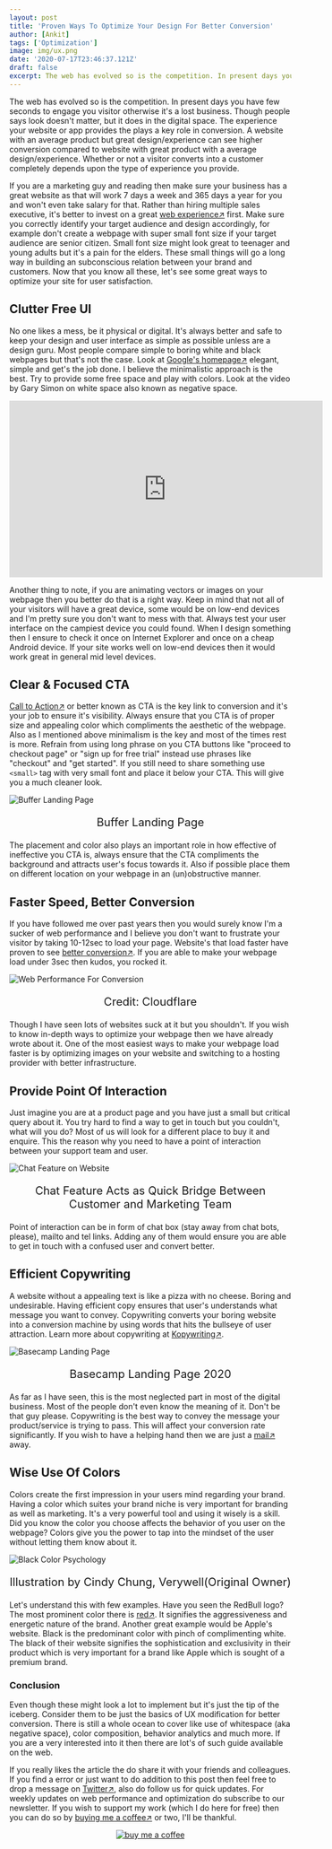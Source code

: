 ```yaml
---
layout: post
title: 'Proven Ways To Optimize Your Design For Better Conversion'
author: [Ankit]
tags: ['Optimization']
image: img/ux.png
date: '2020-07-17T23:46:37.121Z'
draft: false
excerpt: The web has evolved so is the competition. In present days you have few seconds to engage you visitor otherwise it's a lost business. Learn to ace it.
---
```


The web has evolved so is the competition. In present days you have few seconds to engage you visitor otherwise it's a lost business. Though people says look doesn't matter, but it does in the digital space. The experience your website or app provides the plays a key role in conversion. A website with an average product but great design/experience can see higher conversion compared to website with great product with a average design/experience. Whether or not a visitor converts into a customer completely depends upon the type of experience you provide.

If you are a marketing guy and reading then make sure your business has a great website as that will work 7 days a week and 365 days a year for you and won't even take salary for that. Rather than hiring multiple sales executive, it's better to invest on a great [web experience↗](https://www.letsnurture.com/blog/10-reasons-why-website-user-experience-is-important.html) first. Make sure you correctly identify your target audience and design accordingly, for example don't create a webpage with super small font size if your target audience are senior citizen. Small font size might look great to teenager and young adults but it's a pain for the elders. These small things will go a long way in building an subconscious relation between your brand and customers. Now that you know all these, let's see some great ways to optimize your site for user satisfaction.

## **Clutter Free UI**

No one likes a mess, be it physical or digital. It's always better and safe to keep your design and user interface as simple as possible unless are a design guru. Most people compare simple to boring white and black webpages but that's not the case. Look at [Google's homepage↗](https://uxdesign.cc/google-how-the-biggest-search-engines-homepage-has-changed-over-the-last-20-years-3b59db931a0d) elegant, simple and get's the job done. I believe the minimalistic approach is the best. Try to provide some free space and play with colors. Look at the video by Gary Simon on white space also known as negative space.

<iframe width="560" height="315" src="https://www.youtube-nocookie.com/embed/FvQv5bwkU1s" frameborder="0" allow="accelerometer; autoplay; encrypted-media; gyroscope; picture-in-picture" allowfullscreen></iframe>

Another thing to note, if you are animating vectors or images on your webpage then you better do that is a right way. Keep in mind that not all of your visitors will have a great device, some would be on low-end devices and I'm pretty sure you don't want to mess with that. Always test your user interface on the campiest device you could found. When I design something then I ensure to check it once on Internet Explorer and once on a cheap Android device. If your site works well on low-end devices then it would work great in general mid level devices.

## **Clear & Focused CTA**

[Call to Action↗](https://blog.hubspot.com/marketing/call-to-action-examples) or better known as CTA is the key link to conversion and it's your job to ensure it's visibility. Always ensure that you CTA is of proper size and appealing color which compliments the aesthetic of the webpage. Also as I mentioned above minimalism is the key and most of the times rest is more. Refrain from using long phrase on you CTA buttons like "proceed to checkout page" or  "sign up for free trial" instead use phrases like "checkout" and "get started". If you still need to share something use `<small>` tag with very small font and place it below your CTA. This will give you a much cleaner look.

![Buffer Landing Page](img/buffer.jpg)
<p style="text-align: center; font-size:1.25rem">Buffer Landing Page</p>

The placement and color also plays an important role in how effective of ineffective you CTA is, always ensure that the CTA compliments the background and attracts user's focus towards it. Also if possible place them on different location on your webpage in an (un)obstructive manner. 

## **Faster Speed, Better Conversion**

If you have followed me over past years then you would surely know I'm a sucker of web performance and I believe you don't want to frustrate your visitor by taking 10-12sec to load your page. Website's that load faster have proven to see [better conversion↗](https://www.cloudflare.com/learning/performance/more/website-performance-conversion-rates/). If you are able to make your webpage load under 3sec then kudos, you rocked it. 

![Web Performance For Conversion](https://devstorage.b-cdn.net/webperf-conversion.svg)
<p style="text-align: center; font-size:1.25rem">Credit: Cloudflare</p>

Though I have seen lots of websites suck at it but you shouldn't. If you wish to know in-depth ways to optimize your webpage then we have already wrote about it. One of the most easiest ways to make your webpage load faster is by optimizing images on your website and switching to a hosting provider with better infrastructure.

## **Provide Point Of Interaction**

Just imagine you are at a product page and you have just a small but critical query about it. You try hard to find a way to get in touch but you couldn't, what will you do? Most of us will look for a different place to buy it and enquire. This the reason why you need to have a point of interaction between your support team and user.

![Chat Feature on Website](img/poi.png)
<p style="text-align: center; font-size:1.25rem">Chat Feature Acts as Quick Bridge Between Customer and Marketing Team</p>

Point of interaction can be in form of chat box (stay away from chat bots, please), mailto and tel links. Adding any of them would ensure you are able to get in touch with a confused user and convert better.

## **Efficient Copywriting**

A website without a appealing text is like a pizza with no cheese. Boring and undesirable. Having efficient copy ensures that user's understands what message you want to convey. Copywriting converts your boring website into a conversion machine by using words that hits the bullseye of user attraction. Learn more about copywriting at [Kopywriting↗](https://kopywritingkourse.com/what-is-copywriting/).

![Basecamp Landing Page](img/basecamp.jpg)
<p style="text-align: center; font-size:1.25rem">Basecamp Landing Page 2020</p>

As far as I have seen, this is the most neglected part in most of the digital business. Most of the people don't even know the meaning of it. Don't be that guy please. Copywriting is the best way to convey the message your product/service is trying to pass. This will affect your conversion rate significantly.  If you wish to have a helping hand then we are just a [mail↗](mailto:hi&64;devxify.com) away.

## **Wise Use Of Colors**

Colors create the first impression in your users mind regarding your brand. Having a color which suites your brand niche is very important for branding as well as marketing. It's a very powerful tool and using it wisely is a skill. Did you know the color you choose affects the behavior of  you user on the webpage? Colors give you the power to tap into the mindset of the user without letting them know about it.

![Black Color Psychology](img/black.jpg)
<p style="text-align: center; font-size:1.25rem">Illustration by Cindy Chung, Verywell(Original Owner)</p>

Let's understand this with few examples. Have you seen the RedBull logo? The most prominent color there is [red↗](https://www.verywellmind.com/the-color-psychology-of-red-2795821). It signifies the aggressiveness and energetic nature of the brand. Another great example would be Apple's website. Black is the predominant color with pinch of complimenting white. The black of their website signifies the sophistication and exclusivity in their product which is very important for a brand like Apple which is sought of a premium brand.

### **Conclusion**

Even though these might look a lot to implement but it's just the tip of the iceberg. Consider them to be just the basics of UX modification for better conversion. There is still a whole ocean to cover like use of whitespace (aka negative space), color composition, behavior analytics and much more. If you are a very interested into it then there are lot's of such guide available on the web.

If you really likes the article the do share it with your friends and colleagues. If you find a error or just want to do addition to this post then feel free to drop a message on [Twitter↗](https://twitter.com/devxify), also do follow us for quick updates. For weekly updates on web performance and optimization do subscribe to our newsletter. If you wish to support my work (which I do here for free) then you can do so by [buying me a coffee↗](https://www.buymeacoffee.com/Devxify) or two, I'll be thankful.

<p style="text-align:center">
<a href="https://www.buymeacoffee.com/Devxify" rel="noreferrer nofollow" target="_blank"><img alt="buy me a coffee" src="https://devstorage.b-cdn.net/bmc.svg"></a>
</p>
<!--Comments System-->
<script src="https://utteranc.es/client.js" data-repo="Devxify/devxify-comment" data-issue-term="pathname" data-theme="github-light" crossorigin="anonymous" async>
</script>

